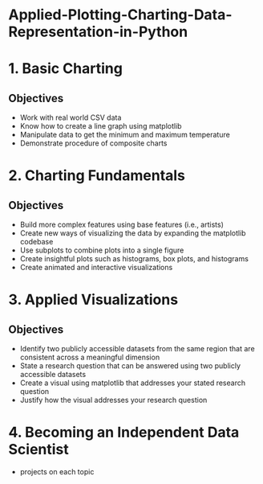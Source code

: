 # Applied-Plotting-Charting-Data-Representation-in-Python

# 1. Basic Charting

## Objectives
- Work with real world CSV data
- Know how to create a line graph using matplotlib
- Manipulate data to get the minimum and maximum temperature
- Demonstrate procedure of composite charts

# 2. Charting Fundamentals

## Objectives
- Build more complex features using base features (i.e., artists)
- Create new ways of visualizing the data by expanding the matplotlib codebase
- Use subplots to combine plots into a single figure
- Create insightful plots such as histograms, box plots, and histograms
- Create animated and interactive visualizations

# 3. Applied Visualizations

## Objectives
- Identify two publicly accessible datasets from the same region that are consistent across a meaningful dimension
- State a research question that can be answered using two publicly accessible datasets
- Create a visual using matplotlib that addresses your stated research question
- Justify how the visual addresses your research question

# 4. Becoming an Independent Data Scientist
  - projects on each topic
  
     
